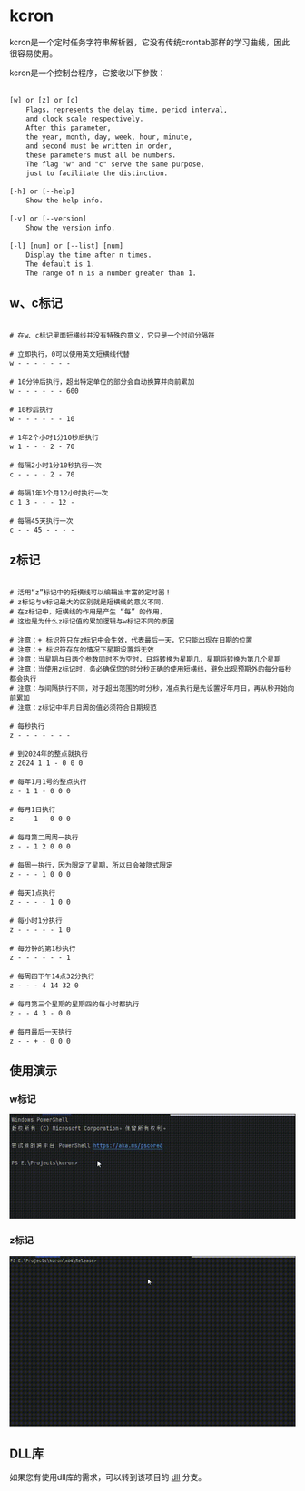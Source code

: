 # kcron

kcron是一个定时任务字符串解析器，它没有传统crontab那样的学习曲线，因此很容易使用。

kcron是一个控制台程序，它接收以下参数：

```text

[w] or [z] or [c] 
	Flags，represents the delay time, period interval,
	and clock scale respectively.
	After this parameter, 
	the year, month, day, week, hour, minute, 
	and second must be written in order, 
	these parameters must all be numbers.
	The flag "w" and "c" serve the same purpose, 
	just to facilitate the distinction.

[-h] or [--help] 
	Show the help info.

[-v] or [--version] 
	Show the version info.

[-l] [num] or [--list] [num] 
	Display the time after n times. 
	The default is 1. 
	The range of n is a number greater than 1.

```

## w、c标记

```shell

# 在w、c标记里面短横线并没有特殊的意义，它只是一个时间分隔符

# 立即执行，0可以使用英文短横线代替
w - - - - - - -

# 10分钟后执行，超出特定单位的部分会自动换算并向前累加
w - - - - - - 600

# 10秒后执行
w - - - - - - 10

# 1年2个小时1分10秒后执行
w 1 - - - 2 - 70

# 每隔2小时1分10秒执行一次
c - - - - 2 - 70

# 每隔1年3个月12小时执行一次
c 1 3 - - - 12 -

# 每隔45天执行一次
c - - 45 - - - -

```

## z标记

```shell

# 活用“z”标记中的短横线可以编辑出丰富的定时器！
# z标记与w标记最大的区别就是短横线的意义不同，
# 在z标记中，短横线的作用是产生 “每” 的作用，
# 这也是为什么z标记值的累加逻辑与w标记不同的原因

# 注意：+ 标识符只在z标记中会生效，代表最后一天，它只能出现在日期的位置
# 注意：+ 标识符存在的情况下星期设置将无效
# 注意：当星期与日两个参数同时不为空时，日将转换为星期几，星期将转换为第几个星期
# 注意：当使用z标记时，务必确保您的时分秒正确的使用短横线，避免出现预期外的每分每秒都会执行
# 注意：与间隔执行不同，对于超出范围的时分秒，准点执行是先设置好年月日，再从秒开始向前累加
# 注意：z标记中年月日周的值必须符合日期规范

# 每秒执行
z - - - - - - - 

# 到2024年的整点就执行
z 2024 1 1 - 0 0 0 

# 每年1月1号的整点执行
z - 1 1 - 0 0 0 

# 每月1日执行
z - - 1 - 0 0 0 

# 每月第二周周一执行
z - - 1 2 0 0 0 

# 每周一执行，因为限定了星期，所以日会被隐式限定
z - - - 1 0 0 0 

# 每天1点执行
z - - - - 1 0 0 

# 每小时1分执行
z - - - - - 1 0 

# 每分钟的第1秒执行
z - - - - - - 1 

# 每周四下午14点32分执行
z - - - 4 14 32 0

# 每月第三个星期的星期四的每小时都执行
z - - 4 3 - 0 0

# 每月最后一天执行
z - - + - 0 0 0

```
## 使用演示

### w标记

![w](./imgs/w标记演示.gif)

### z标记

![z](./imgs/z标记演示.gif)

## DLL库

如果您有使用dll库的需求，可以转到该项目的 [dll](https://github.com/kuyoru-kamikisho/kcron/tree/dll) 分支。
